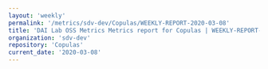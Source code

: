 ```yaml
---
layout: 'weekly'
permalink: '/metrics/sdv-dev/Copulas/WEEKLY-REPORT-2020-03-08'
title: 'DAI Lab OSS Metrics Metrics report for Copulas | WEEKLY-REPORT-2020-03-08'
organization: 'sdv-dev'
repository: 'Copulas'
current_date: '2020-03-08'
---
```


